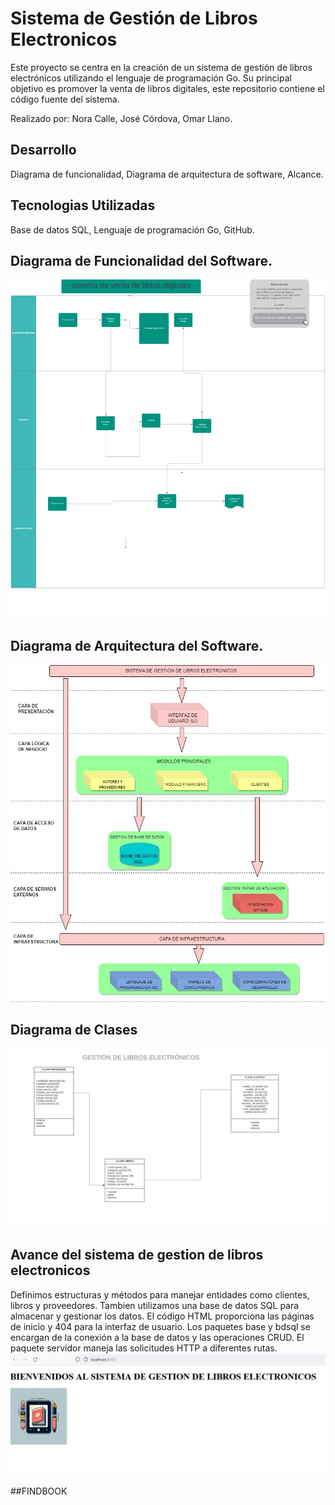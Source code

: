 # Sistema de Gestión de Libros Electronicos
Este proyecto se centra en la creación de un sistema de gestión de libros electrónicos utilizando el lenguaje de programación Go. 
Su principal objetivo es promover la venta de libros digitales, este repositorio contiene el código fuente del sistema.
 
Realizado por: Nora Calle, José Córdova, Omar Llano.

## Desarrollo 
Diagrama de funcionalidad, 
Diagrama de arquitectura de software, 
Alcance.
## Tecnologias Utilizadas 
Base de datos SQL, 
Lenguaje de programación Go, 
GitHub.  
## Diagrama de Funcionalidad del Software.
![](https://github.com/norah30/-SISTEMA-DE-GESTION-DE-LIBROS-ELECTRONICOS/blob/fa5a073a844dc210e7e111113f791f4699324004/sistemas%20de%20venta%20de%20libros%20digitales.jpeg)
## Diagrama de Arquitectura del Software.
![](https://github.com/norah30/-SISTEMA-DE-GESTION-DE-LIBROS-ELECTRONICOS/blob/0fc2f0c244d579dc03cab7970aef38fca1897001/SIS%20(1).jpg)
## Diagrama de Clases 
![](https://github.com/norah30/-SISTEMA-DE-GESTION-DE-LIBROS-ELECTRONICOS/blob/45bcd85b046d5bbcfdbceb5c99a1a2840c25c5ac/Proyecto%20GOLAND%202.jpeg)
 ## Avance del sistema de gestion de libros electronicos 
Definimos estructuras y métodos para manejar entidades como clientes, libros y proveedores. 
Tambien utilizamos una base de datos SQL para almacenar y gestionar los datos.
El código HTML proporciona las páginas de inicio y 404 para la interfaz de usuario. 
Los paquetes base y bdsql se encargan de la conexión a la base de datos y las operaciones CRUD.
El paquete servidor maneja las solicitudes HTTP a diferentes rutas.
![](https://github.com/norah30/-SISTEMA-DE-GESTION-DE-LIBROS-ELECTRONICOS/blob/6c8716addc9e6aa5ef7da74a103272ea724016b0/Inicio_Sistema.png)

##FINDBOOK

